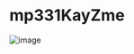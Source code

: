 # mp331KayZme
![image](https://user-images.githubusercontent.com/126904986/233845254-61f790ad-84c2-4108-961b-93e21f62ee2a.png)
